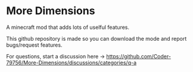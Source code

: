 # More Dimensions
A minecraft mod that adds lots of uselful features.

This github repository is made so you can download the mode and report bugs/request features.

For questions, start a discussion here -> https://github.com/Coder-79756/More-Dimensions/discussions/categories/q-a
